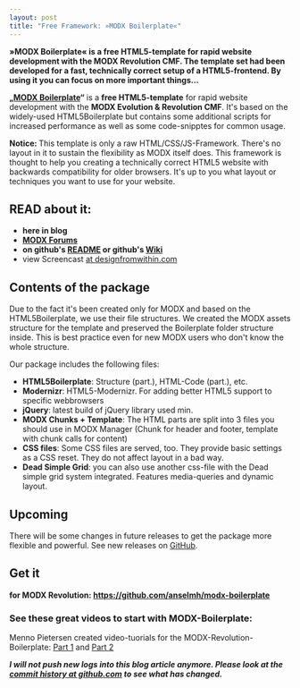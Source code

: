 ```yaml
---
layout: post
title: "Free Framework: »MODX Boilerplate«"
---
```


**»MODX Boilerplate« is a free HTML5-template for rapid website development with the MODX Revolution CMF. The template set had been developed for a fast, technically correct setup of a HTML5-frontend. By using it you can focus on more important things…**


<p><strong>„<a href="https://github.com/anselmh/modx-boilerplate">MODX Boilerplate</a>“</strong> is a <strong>free HTML5-template</strong> for rapid website development with the <strong>MODX Evolution &amp; Revolution CMF</strong>. It's based on the widely-used HTML5Boilerplate but contains some additional scripts for increased performance as well as some code-snipptes for common usage.</p>
<p><strong>Notice: </strong>This template is only a raw HTML/CSS/JS-Framework. There's no layout in it to sustain the flexibility as MODX itself does. This framework is thought to help you creating a technically correct HTML5 website with backwards compatibility for older browsers. It's up to you what layout or techniques you want to use for your website.</p>
<h2>READ about it:</h2>
<ul>
<li><strong>here in blog</strong></li>
<li><strong><a href="http://modxcms.com/forums/index.php?topic=60841.0">MODX Forums</a></strong></li>
<li><strong>on github's <a href="https://github.com/smooth-graphics/modx-boilerplate/blob/master/README">README</a> or github's <a href="https://github.com/smooth-graphics/modx-boilerplate/wiki">Wiki</a></strong></li>
<li>view Screencast <a href="http://designfromwithin.com/using-the-fantasic-modx-boilerplate-part-1/">at designfromwithin.com</a></li>
</ul>
<h2>Contents of the package</h2>
<p>Due to the fact it's been created only for MODX and based on the HTML5Boilerplate, we use their file structures. We created the MODX assets structure for the template and preserved the Boilerplate folder structure inside. This is best practice even for new MODX users who don't know the whole structure.</p>
<p>Our package includes the following files:</p>

- **HTML5Boilerplate**: Structure (part.), HTML-Code (part.), etc.
- **Modernizr**: HTML5-Modernizr. For adding better HTML5 support to specific webbrowsers</li>
- **jQuery**: latest build of jQuery library used min.</li>
- **MODX Chunks + Template**: The HTML parts are split into 3 files you should use in MODX Manager (Chunk for header and footer, template with chunk calls for content)</li>
- **CSS files**: Some CSS files are served, too. They provide basic settings as a CSS reset. They do not affect layout in a bad way.
- **Dead Simple Grid**: you can also use another css-file with the Dead simple grid system integrated. Features media-queries and dynamic layout.

<h2>Upcoming</h2>
<p>There will be some changes in future releases to get the package more flexible and powerful. See new releases on <a href="https://github.com/anselmh/modx-boilerplate">GitHub</a>.</p>

<h2>Get it</h2>
<p><strong>for MODX Revolution: <a href="https://github.com/anselmh/modx-boilerplate">https://github.com/anselmh/modx-boilerplate</a></strong></p>

<h3>See these great videos to start with MODX-Boilerplate:</h3>
<p>Menno Pietersen created video-tuorials for the MODX-Revolution-Boilerplate: <a href="http://designfromwithin.com/using-the-fantasic-modx-boilerplate-part-1/">Part 1</a> and <a href="http://designfromwithin.com/using-the-fantasic-modx-boilerplate-part-2/">Part 2</a></p>

_**I will not push new logs into this blog article anymore. Please look at the [commit history at github.com](https://github.com/anselmh/modx-boilerplate/commits/master) to see what has changed.**_
